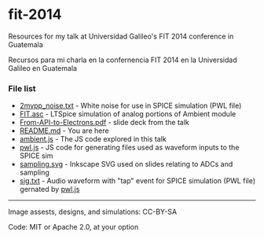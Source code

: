 fit-2014
========

Resources for my talk at Universidad Galileo's FIT 2014 conference in Guatemala

Recursos para mi charla en la confernencia FIT 2014 en la Universidad Galileo en Guatemala

### File list

* [2mvpp_noise.txt](./2mvpp_noise.txt) - White noise for use in SPICE simulation (PWL file)
* [FIT.asc](./FIT.asc) - LTSpice simulation of analog portions of Ambient module
* [From-API-to-Electrons.pdf](./From-API-to-Electrons.pdf) - slide deck from the talk
* [README.md](./README.md) - You are here
* [ambient.js](./ambient.js) - The JS code explored in this talk
* [pwl.js](./pwl.js) - JS code for generating files used as waveform inputs to the SPICE sim
* [sampling.svg](./sampling.svg) - Inkscape SVG used on slides relating to ADCs and sampling
* [sig.txt](./sig.txt) - Audio waveform with "tap" event for SPICE simulation (PWL file) gernated by [pwl.js](./pwl.js)

---

Image assests, designs, and simulations: CC-BY-SA

Code: MIT or Apache 2.0, at your option
